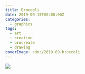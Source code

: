 ```yaml
---
title: Broccoli
date: 2019-09-15T00:00:00Z
categories:
  - graphics
tags:
  - art
  - creative
  - procreate
  - drawing
coverImage: cdn:/2019-09-broccoli
---
```


![](cdn:/2019-09-broccoli?class=fw)
